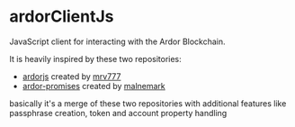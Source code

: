 # ardorClientJs
JavaScript client for interacting with the Ardor Blockchain.

It is heavily inspired by these two repositories:
- [ardorjs](https://github.com/mrv777/ardorjs) created by [mrv777](https://github.com/mrv777)
- [ardor-promises](https://github.com/malnemark/ardor-promises) created by [malnemark](https://github.com/malnemark)

basically it's a merge of these two repositories with additional features like passphrase creation, token and account property handling

